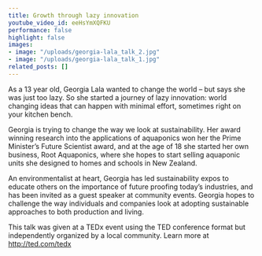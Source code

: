```yaml
---
title: Growth through lazy innovation
youtube_video_id: eeHsYmXQFKU
performance: false
highlight: false
images:
- image: "/uploads/georgia-lala_talk_2.jpg"
- image: "/uploads/georgia-lala_talk_1.jpg"
related_posts: []
---
```


As a 13 year old, Georgia Lala wanted to change the world – but says she was just too lazy. So she started a journey of lazy innovation: world changing ideas that can happen with minimal effort, sometimes right on your kitchen bench.

Georgia is trying to change the way we look at sustainability. Her award winning research into the applications of aquaponics won her the Prime Minister’s Future Scientist award, and at the age of 18 she started her own business, Root Aquaponics, where she hopes to start selling aquaponic units she designed to homes and schools in New Zealand.

An environmentalist at heart, Georgia has led sustainability expos to educate others on the importance of future proofing today’s industries, and has been invited as a guest speaker at community events. Georgia hopes to challenge the way individuals and companies look at adopting sustainable approaches to both production and living.

This talk was given at a TEDx event using the TED conference format but independently organized by a local community. Learn more at http://ted.com/tedx
